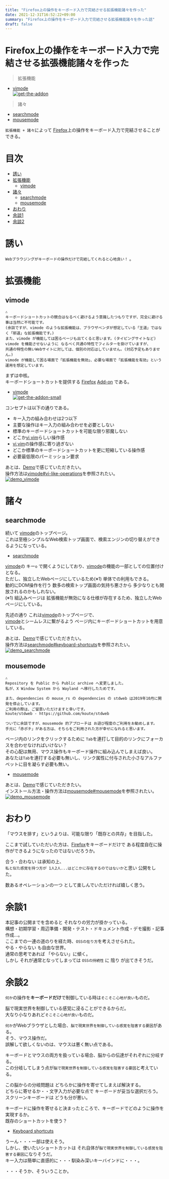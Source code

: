 ```yaml
---
title: "Firefox上の操作をキーボード入力で完結させる拡張機能諸々を作った"
date: 2021-12-31T16:52:22+09:00
summary: "Firefox上の操作をキーボード入力で完結させる拡張機能諸々を作った話"
draft: false
---
```

# Firefox上の操作をキーボード入力で完結させる拡張機能諸々を作った
> 拡張機能
- [vimode](https://addons.mozilla.org/en-US/firefox/addon/vimode/)  
[![get-the-addon](get-the-addon.png)](https://addons.mozilla.org/en-US/firefox/addon/vimode/)

> 諸々
- [searchmode](https://ghsable.github.io/searchmode/)
- [mousemode](https://crates.io/crates/mousemode)

`拡張機能 + 諸々`によって [Firefox](https://www.mozilla.org/en-US/firefox/new/)上の操作をキーボード入力で完結させることができる。

# 目次
* [誘い](#誘い)
* [拡張機能](#拡張機能)
  * [vimode](#vimode)
* [諸々](#諸々)
  * [searchmode](#searchmode)
  * [mousemode](#mousemode)
* [おわり](#おわり)
* [余談1](#余談1)
* [余談2](#余談2)

# 誘い
`Webブラウジングがキーボードの操作だけで完結してくれると心地良い！` 。  

# 拡張機能

## vimode
```
⚠️
キーボードショートカットの競合はなるべく避けるよう意識したつもりですが、完全に避ける事は当然に不可能です。
(余談ですが、vimode のような拡張機能は、ブラウザベンダが想定している「王道」ではなく「邪道」な拡張機能です。)
また、vimode が機能しては困るページも出てくると思います。(タイピングサイトなど)
vimode を機能させないように なるべく共通の特性でフィルターを掛けていますが、
共通の特性の無いWebサイトに対しては、個別の対応はしていません。(対応予定もありません。)
vimode が機能して困る場面で「拡張機能を無効」、必要な場面で「拡張機能を有効」という運用を想定しています。
```
まずは中核。  
キーボードショートカットを提供する [Firefox](https://www.mozilla.org/en-US/firefox/new/) [Add-on](https://addons.mozilla.org/en-US/firefox/) である。
- [vimode](https://addons.mozilla.org/en-US/firefox/addon/vimode/)  
[![get-the-addon-small](get-the-addon-small.png)](https://addons.mozilla.org/en-US/firefox/addon/vimode/)

コンセプトは以下の通りである。
- キー入力の組み合わせは2つ以下
- 主要な操作はキー入力の組み合わせを必要としない
- 標準のキーボードショートカットを可能な限り邪魔しない
- どこか[vi](http://ex-vi.sourceforge.net/),[vim](https://www.vim.org/)らしい操作感
- [vi](http://ex-vi.sourceforge.net/),[vim](https://www.vim.org/)の操作感に寄り過ぎない
- どこか標準のキーボードショートカットを更に短縮している操作感
- 必要最低限のパーミッション要求

あとは、[Demo](https://github.com/ghsable/vimode#vimode)で感じていただきたい。  
操作方法は[vimode#vi-like-operations](https://github.com/ghsable/vimode#vi-like-operations)を参照されたい。  
[![demo_vimode](https://raw.githubusercontent.com/ghsable/vimode/main/.readme/images/demo_vimode.gif)](https://raw.githubusercontent.com/ghsable/vimode/main/.readme/images/demo_vimode.mp4)

# 諸々

## searchmode
続いて [vimode](https://addons.mozilla.org/en-US/firefox/addon/vimode/)のトップページ。  
これは至極シンプルなWeb検索トップ画面で、検索エンジンの切り替えができるようになっている。  
- [searchmode](https://ghsable.github.io/searchmode/)

[vimode](https://addons.mozilla.org/en-US/firefox/addon/vimode/)の キー`o` で開くようにしており、[vimode](https://addons.mozilla.org/en-US/firefox/addon/vimode/)の機能の一部としての位置付けとなる。  
ただし、独立したWebページにしているため(※1) 単体での利用もできる。  
動的にDOM操作を行う 数多の検索トップ画面の気持ち悪さから 多少なりとも開放されるのかもしれない。  
(※1) 組込みページは 拡張機能が無効になる仕様が存在するため、独立したWebページにしている。

先述の通り これは[vimode](https://addons.mozilla.org/en-US/firefox/addon/vimode/)のトップページで、  
[vimode](https://addons.mozilla.org/en-US/firefox/addon/vimode/)とシームレスに繋がるよう ページ内にキーボードショートカットを用意している。  

あとは、[Demo](https://github.com/ghsable/searchmode#demo)で感じていただきたい。  
操作方法は[searchmode#keyboard-shortcuts](https://github.com/ghsable/searchmode#keyboard-shortcuts)を参照されたい。  
[![demo_searchmode](https://raw.githubusercontent.com/ghsable/searchmode/main/.readme/images/demo_searchmode.gif)](https://raw.githubusercontent.com/ghsable/searchmode/main/.readme/images/demo_searchmode.mp4)

## mousemode
```
⚠️
Repository を Public から Public archive へ変更しました。
私が、X Window System から Wayland へ移行したためです。

また、dependencies の mouse_rs の dependencies の stdweb は2019年10月に開発を停止しています。
ご利用の際は、ご留意いただけますと幸いです。
koute/stdweb - https://github.com/koute/stdweb

ついでに余談ですが、mousemode 的アプローチは お遊び程度のご利用をお勧めします。
手元に「赤ポチ」がある方は、そちらをご利用された方が幸せになれると思います。
```
ページ内のリンクをクリックするために `Tab`を連打して目的のリンクにフォーカスを合わせなければいけない？  
その心配は無用、マウス操作もキーボード操作に組み込んでしまえば良い。  
あなたは`Tab`を連打する必要も無いし、リンク属性に付与された小さなアルファベットに目を凝らす必要も無い。  
- [mousemode](https://crates.io/crates/mousemode)

あとは、[Demo](https://github.com/ghsable/mousemode#demo)で感じていただきたい。  
インストール方法・操作方法は[mousemode#mousemode](https://github.com/ghsable/mousemode#mousemode)を参照されたい。  
[![demo_mousemode](https://raw.githubusercontent.com/ghsable/mousemode/main/.readme/images/demo_mousemode.gif)](https://raw.githubusercontent.com/ghsable/mousemode/main/.readme/images/demo_mousemode.mp4)

# おわり
「マウスを排す」というよりは、可能な限り「既存との共存」を目指した。  

ここまで試していただいた方は、[Firefox](https://www.mozilla.org/en-US/firefox/new/)をキーボードだけで ある程度自在に操作ができるようになったのではないだろうか。  

合う・合わない は承知の上、  
`私と似た感覚を持つ方が 1人2人...はどこかに存在するのではないか`と思い 公開をした。  

数あるオペレーションの一つ として楽しんでいただければ嬉しく思う。

# 余談1
本記事の公開までを含めると それなりの労力が掛かっている。  
構想・初期学習・周辺準備・開発・テスト・ドキュメント作成・デモ撮影・記事作成...。  
ここまでの一連の道のりを経た時、`OSSの在り方`を考えさせられた。  
やる・やらない も自由な世界。  
通常の思考であれば 「やらない」に傾く。  
しかし それが通常となってしまっては `OSSの持続性` に 陰り が出てきそうだ。

# 余談2
`何か`の操作を**キーボードだけ**で制御している時は`そこそこ心地が良い`ものだ。  

脳で現実世界を制御している感覚に浸ることができるからだ。  
大なり小なりあれど`そこそこ心地が良い`ものだ。  

`何か`がWebブラウザとした場合、`脳で現実世界を制御している感覚を阻害する要因`がある。  
そう、マウス操作だ。  
誤解して欲しくないのは、マウスは悪く無い点である。  

キーボードとマウスの両方を扱っている場合、脳からの伝達がそれぞれに分岐する。  
この分岐してしまう点が`脳で現実世界を制御している感覚を阻害する要因`と考えている。  

この脳からの分岐問題は どちらかに操作を寄せてしまえば解決する。  
どちらに寄せるか・・文字入力が必要な点で キーボードが妥当な選択だろう。  
スクリーンキーボードは どうも分が悪い。  

キーボードに操作を寄せると決まったところで、キーボードでどのように操作を実現するか。  
既存のショートカットを使う？
- [Keyboard shortcuts](https://support.mozilla.org/en-US/kb/keyboard-shortcuts-perform-firefox-tasks-quickly)

うーん・・・一部は使えそう。  
しかし、使いたいショートカットは それ自体が`脳で現実世界を制御している感覚を阻害する要因`になりそうだ。  
キー入力は簡単に直感的に・・・馴染み深いキーバインドに・・・。  

・・・そうか、そういうことか。
